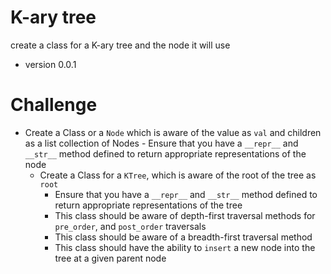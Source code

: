 # K-ary tree
create a class for a K-ary tree and the node it will use

* version 0.0.1

# Challenge

- Create a Class or a `Node` which is aware of the value as `val` and children as a list collection of Nodes
        - Ensure that you have a `__repr__` and `__str__` method defined to return appropriate representations of the node
    - Create a Class for a `KTree`, which is aware of the root of the tree as `root`
        - Ensure that you have a `__repr__` and `__str__` method defined to return appropriate representations of the tree
        - This class should be aware of depth-first traversal methods for `pre_order`, and `post_order` traversals
        - This class should be aware of a breadth-first traversal method
        - This class should have the ability to `insert` a new node into the tree at a given parent node
